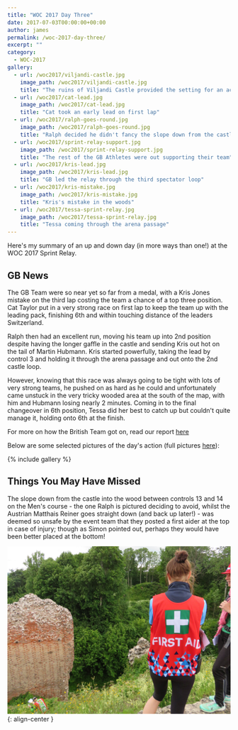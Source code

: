 ```yaml
---
title: "WOC 2017 Day Three"
date: 2017-07-03T00:00:00+00:00
author: james
permalink: /woc-2017-day-three/
excerpt: ""
category:
  - WOC-2017
gallery:
  - url: /woc2017/viljandi-castle.jpg
    image_path: /woc2017/viljandi-castle.jpg
    title: "The ruins of Viljandi Castle provided the setting for an action-packed Sprint Relay"
  - url: /woc2017/cat-lead.jpg
    image_path: /woc2017/cat-lead.jpg
    title: "Cat took an early lead on first lap"
  - url: /woc2017/ralph-goes-round.jpg
    image_path: /woc2017/ralph-goes-round.jpg
    title: "Ralph decided he didn't fancy the slope down from the castle"
  - url: /woc2017/sprint-relay-support.jpg
    image_path: /woc2017/sprint-relay-support.jpg
    title: "The rest of the GB Athletes were out supporting their team"
  - url: /woc2017/kris-lead.jpg
    image_path: /woc2017/kris-lead.jpg
    title: "GB led the relay through the third spectator loop"
  - url: /woc2017/kris-mistake.jpg
    image_path: /woc2017/kris-mistake.jpg
    title: "Kris's mistake in the woods"
  - url: /woc2017/tessa-sprint-relay.jpg
    image_path: /woc2017/tessa-sprint-relay.jpg
    title: "Tessa coming through the arena passage"
---
```

Here's my summary of an up and down day (in more ways than one!) at the WOC 2017 Sprint Relay.

## GB News
The GB Team were so near yet so far from a medal, with a Kris Jones mistake on the third lap costing the team a chance of a top three position. Cat Taylor put in a very strong race on first lap to keep the team up with the leading pack, finishing 6th and within touching distance of the leaders Switzerland. 

Ralph then had an excellent run, moving his team up into 2nd position despite having the longer gaffle in the castle and sending Kris out hot on the tail of Martin Hubmann. Kris started powerfully, taking the lead by control 3 and holding it through the arena passage and out onto the 2nd castle loop. 

However, knowing that this race was always going to be tight with lots of very strong teams, he pushed on as hard as he could and unfortunately came unstuck in the very tricky wooded area at the south of the map, with him and Hubmann losing nearly 2 minutes. Coming in to the final changeover in 6th position, Tessa did her best to catch up but couldn't quite manage it, holding onto 6th at the finish.

For more on how the British Team got on, read our report [here](https://www.britishorienteering.org.uk/index.php?pg=news_archive&item=3796)

Below are some selected pictures of the day's action (full pictures [here](https://www.flickr.com/photos/maprunner/albums/72157682913563624/with/34869919053/)):

{% include gallery %}

## Things You May Have Missed
The slope down from the castle into the wood between controls 13 and 14 on the Men's course - the one Ralph is pictured deciding to avoid, whilst the Austrian Matthais Reiner goes straight down (and back up later!) - was deemed so unsafe by the event team that they posted a first aider at the top in case of injury; though as Simon pointed out, perhaps they would have been better placed at the bottom!

![First aider](/images/woc2017/first-aid.jpg){: align-center }